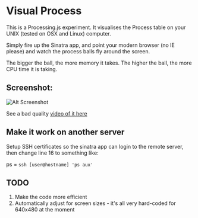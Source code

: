 # Visual Process

This is a Processing.js experiment. It visualises the Process table on your UNIX (tested on OSX and Linux) computer.

Simply fire up the Sinatra app, and point your modern browser (no IE please) and watch the process balls fly around the screen.

The bigger the ball, the more memory it takes. The higher the ball, the more CPU time it is taking.

## Screenshot:

![Alt Screenshot](http://dl.dropbox.com/u/26498/visual-ps.png)

See a bad quality [video of it here](http://www.youtube.com/watch?v=TQTLYG1qZRI)

## Make it work on another server

Setup SSH certificates so the sinatra app can login to the remote server, then change line 16 to something like:

  ps = `ssh [user@hostname] 'ps aux'`

## TODO

1. Make the code more efficient
2. Automatically adjust for screen sizes - it's all very hard-coded for 640x480 at the moment

